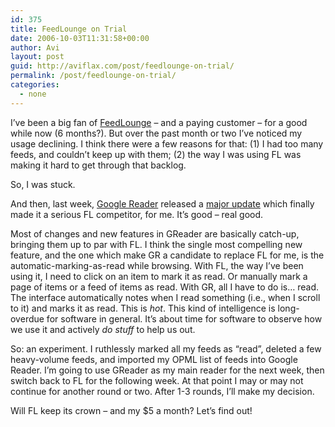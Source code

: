 ```yaml
---
id: 375
title: FeedLounge on Trial
date: 2006-10-03T11:31:58+00:00
author: Avi
layout: post
guid: http://aviflax.com/post/feedlounge-on-trial/
permalink: /post/feedlounge-on-trial/
categories:
  - none
---
```

I&#8217;ve been a big fan of [FeedLounge](http://feedlounge.com/) &#8211; and a paying customer &#8211; for a good while now (6 months?). But over the past month or two I&#8217;ve noticed my usage declining. I think there were a few reasons for that: (1) I had too many feeds, and couldn&#8217;t keep up with them; (2) the way I was using FL was making it hard to get through that backlog.

So, I was stuck.

And then, last week, [Google Reader](http://www.google.com/reader/) released a [major update](http://googlereader.blogspot.com/2006/09/something-looks-different.html) which finally made it a serious FL competitor, for me. It&#8217;s good &#8211; real good.

Most of changes and new features in GReader are basically catch-up, bringing them up to par with FL. I think the single most compelling new feature, and the one which make GR a candidate to replace FL for me, is the automatic-marking-as-read while browsing. With FL, the way I&#8217;ve been using it, I need to click on an item to mark it as read. Or manually mark a page of items or a feed of items as read. With GR, all I have to do is&#8230; read. The interface automatically notes when I read something (i.e., when I scroll to it) and marks it as read. This is _hot_. This kind of intelligence is long-overdue for software in general. It&#8217;s about time for software to observe how we use it and actively _do stuff_ to help us out.

So: an experiment. I ruthlessly marked all my feeds as &#8220;read&#8221;, deleted a few heavy-volume feeds, and imported my OPML list of feeds into Google Reader. I&#8217;m going to use GReader as my main reader for the next week, then switch back to FL for the following week. At that point I may or may not continue for another round or two. After 1-3 rounds, I&#8217;ll make my decision.

Will FL keep its crown &#8211; and my $5 a month? Let&#8217;s find out!